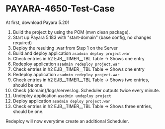 # PAYARA-4650-Test-Case
At first, download Payara 5.201

1. Build the project by using the POM (mvn clean package).
2. Start up Payara 5.183 with "start-domain" (base config, no changes required)
3. Deploy the resulting .war from Step 1 on the Server
4. Build and deploy application `asadmin deploy project.war`
5. Check entries in h2 EJB__TIMER__TBL Table -> Shows one entry
6. Redeploy application `asadmin redeploy project.war`
7. Check entries in h2 EJB__TIMER__TBL Table -> Shows one entry
8. Redeploy application `asadmin redeploy project.war`
9. Check entries in h2 EJB__TIMER__TBL Table -> Shows two entries, should be one.
10. Check {domain}/logs/server.log. Scheduler outputs twice every minute.
11. Undeploy application `asadmin undeploy project`
12. Deploy application `asadmin deploy project.war`
13. Check entries in h2 EJB__TIMER__TBL Table -> Shows three entries, should be one.

Redeploy will now everytime create an additional Scheduler.
